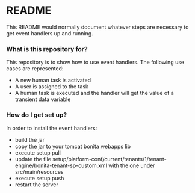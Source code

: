 # README #

This README would normally document whatever steps are necessary to get event handlers up and running.

### What is this repository for? ###

This repository is to show how to use event handlers. 
The following use cases are represented:
* A new human task is activated
* A user is assigned to the task
* A human task is executed and the handler will get the value of a transient data variable

### How do I get set up? ###

In order to install the event handlers:
* build the jar
* copy the jar to your tomcat bonita webapps lib
* execute setup pull
* update the file setup/platform-conf/current/tenants/1/tenant-engine/bonita-tenant-sp-custom.xml with the one under src/main/resources
* execute setup push
* restart the server

